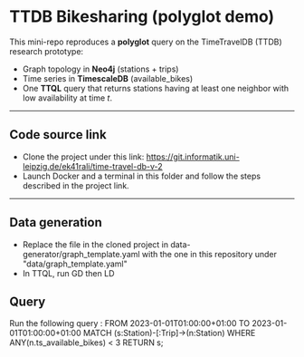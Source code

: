 # TTDB Bikesharing (polyglot demo)

This mini-repo reproduces a **polyglot** query on the TimeTravelDB (TTDB) research prototype:
- Graph topology in **Neo4j** (stations + trips)
- Time series in **TimescaleDB** (available_bikes)
- One **TTQL** query that returns stations having at least one neighbor with low availability at time *t*.

---
## Code source link 
- Clone the project under this link: https://git.informatik.uni-leipzig.de/ek41rali/time-travel-db-v-2
- Launch Docker and a terminal in this folder and follow the steps described in the project link.
---
## Data generation
- Replace the file in the cloned project in data-generator/graph_template.yaml with the one in this repository under "data/graph_template.yaml"
- In TTQL, run GD then LD
## Query
Run the following query : FROM 2023-01-01T01:00:00+01:00 TO 2023-01-01T01:00:00+01:00 MATCH (s:Station)-[:Trip]->(n:Station) WHERE ANY(n.ts_available_bikes) < 3 RETURN s;


